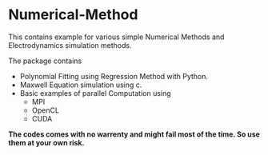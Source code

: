 # Numerical-Method
This contains example for various simple Numerical Methods and Electrodynamics simulation methods.


The package contains
- Polynomial Fitting using Regression Method with Python.
- Maxwell Equation simulation using c.
- Basic examples of parallel Computation using
	- MPI
	- OpenCL
	- CUDA

<b>The codes comes with no warrenty and might fail most of the time. So use them at your own risk.</b>